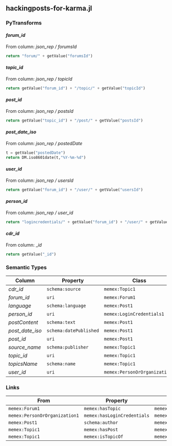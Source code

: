 ## hackingposts-for-karma.jl

### PyTransforms
#### _forum_id_
From column: _json_rep / forumsId_
``` python
return "forum/" + getValue("forumsId")
```

#### _topic_id_
From column: _json_rep / topicId_
``` python
return getValue("forum_id") + "/topic/" + getValue("topicId")
```

#### _post_id_
From column: _json_rep / postsId_
``` python
return getValue("topic_id") + "/post/" + getValue("postsId")
```

#### _post_date_iso_
From column: _json_rep / postedDate_
``` python
t = getValue("postedDate")
return DM.iso8601date(t,"%Y-%m-%d")
```

#### _user_id_
From column: _json_rep / usersId_
``` python
return getValue("forum_id") + "/user/" + getValue("usersId")
```

#### _person_id_
From column: _json_rep / user_id_
``` python
return "logincredentials/" + getValue("forum_id") + "/user/" + getValue("usersId")
```

#### _cdr_id_
From column: __id_
``` python
return getValue("_id")
```


### Semantic Types
| Column | Property | Class |
|  ----- | -------- | ----- |
| _cdr_id_ | `schema:source` | `memex:Topic1`|
| _forum_id_ | `uri` | `memex:Forum1`|
| _language_ | `schema:language` | `memex:Post1`|
| _person_id_ | `uri` | `memex:LoginCredentials1`|
| _postContent_ | `schema:text` | `memex:Post1`|
| _post_date_iso_ | `schema:datePublished` | `memex:Post1`|
| _post_id_ | `uri` | `memex:Post1`|
| _source_name_ | `schema:publisher` | `memex:Topic1`|
| _topic_id_ | `uri` | `memex:Topic1`|
| _topicsName_ | `schema:name` | `memex:Topic1`|
| _user_id_ | `uri` | `memex:PersonOrOrganization1`|


### Links
| From | Property | To |
|  --- | -------- | ---|
| `memex:Forum1` | `memex:hasTopic` | `memex:Topic1`|
| `memex:PersonOrOrganization1` | `memex:hasLoginCredentials` | `memex:LoginCredentials1`|
| `memex:Post1` | `schema:author` | `memex:PersonOrOrganization1`|
| `memex:Topic1` | `memex:hasPost` | `memex:Post1`|
| `memex:Topic1` | `memex:isTopicOf` | `memex:Forum1`|
